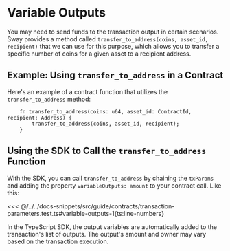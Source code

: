 <!-- NOTE: Review the relevance of this documentation page. The TypeScript SDK manages Output variables automatically, which may make the current content lack sufficient context. Consider providing a detailed explanation of how transactions work in a UTXO-based blockchain before discussing Output variables. This approach will ensure users have a better understanding of the topic and its importance. -->

# Variable Outputs

You may need to send funds to the transaction output in certain scenarios. Sway provides a method called `transfer_to_address(coins, asset_id, recipient)` that we can use for this purpose, which allows you to transfer a specific number of coins for a given asset to a recipient address.

## Example: Using `transfer_to_address` in a Contract

Here's an example of a contract function that utilizes the `transfer_to_address` method:

```rust:line-numbers
    fn transfer_to_address(coins: u64, asset_id: ContractId, recipient: Address) {
        transfer_to_address(coins, asset_id, recipient);
    }
```

## Using the SDK to Call the `transfer_to_address` Function

With the SDK, you can call `transfer_to_address` by chaining the `txParams` and adding the property `variableOutputs: amount` to your contract call. Like this:

<<< @/../../docs-snippets/src/guide/contracts/transaction-parameters.test.ts#variable-outputs-1{ts:line-numbers}

In the TypeScript SDK, the output variables are automatically added to the transaction's list of outputs. The output's amount and owner may vary based on the transaction execution.
